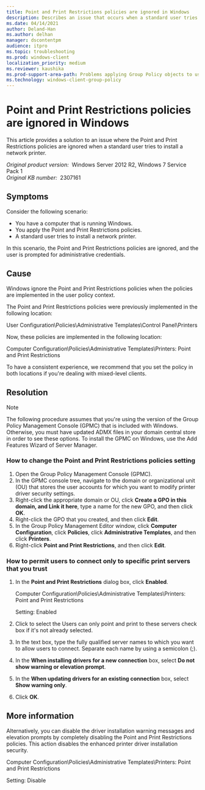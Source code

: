 ```yaml
---
title: Point and Print Restrictions policies are ignored in Windows
description: Describes an issue that occurs when a standard user tries to install a network printer. Provides a resolution.
ms.date: 04/14/2021
author: Deland-Han
ms.author: delhan
manager: dscontentpm
audience: itpro
ms.topic: troubleshooting
ms.prod: windows-client
localization_priority: medium
ms.reviewer: kaushika
ms.prod-support-area-path: Problems applying Group Policy objects to users or computers
ms.technology: windows-client-group-policy
---
```

# Point and Print Restrictions policies are ignored in Windows

This article provides a solution to an issue where the Point and Print Restrictions policies are ignored when a standard user tries to install a network printer.

_Original product version:_ &nbsp;Windows Server 2012 R2, Windows 7 Service Pack 1  
_Original KB number:_ &nbsp;2307161

## Symptoms

Consider the following scenario:

- You have a computer that is running Windows.
- You apply the Point and Print Restrictions policies.
- A standard user tries to install a network printer.

In this scenario, the Point and Print Restrictions policies are ignored, and the user is prompted for administrative credentials.

## Cause

Windows ignore the Point and Print Restrictions policies when the policies are implemented in the user policy context.

The Point and Print Restrictions policies were previously implemented in the following location:

User Configuration\\Policies\\Administrative Templates\\Control Panel\\Printers

Now, these policies are implemented in the following location:

Computer Configuration\\Policies\\Administrative Templates\\Printers: Point and Print Restrictions

To have a consistent experience, we recommend that you set the policy in both locations if you're dealing with mixed-level clients.

## Resolution

> [!NOTE]
> The following procedure assumes that you're using the version of the Group Policy Management Console (GPMC) that is included with Windows. Otherwise, you must have updated ADMX files in your domain central store in order to see these options. To install the GPMC on Windows, use the Add Features Wizard of Server Manager.

### How to change the Point and Print Restrictions policies setting

1. Open the Group Policy Management Console (GPMC).
2. In the GPMC console tree, navigate to the domain or organizational unit (OU) that stores the user accounts for which you want to modify printer driver security settings.
3. Right-click the appropriate domain or OU, click **Create a GPO in this domain, and Link it here**, type a name for the new GPO, and then click **OK**.
4. Right-click the GPO that you created, and then click **Edit**.
5. In the Group Policy Management Editor window, click **Computer Configuration**, click **Policies**, click **Administrative Templates**, and then click **Printers**.
6. Right-click **Point and Print Restrictions**, and then click **Edit**.

### How to permit users to connect only to specific print servers that you trust

1. In the **Point and Print Restrictions** dialog box, click **Enabled**.

    Computer Configuration\\Policies\\Administrative Templates\\Printers: Point and Print Restrictions  

    Setting: Enabled

2. Click to select the Users can only point and print to these servers check box if it's not already selected.
3. In the text box, type the fully qualified server names to which you want to allow users to connect. Separate each name by using a semicolon (;).
4. In the **When installing drivers for a new connection** box, select **Do not show warning or elevation prompt**.
5. In the **When updating drivers for an existing connection** box, select **Show warning only**.
6. Click **OK**.

## More information

Alternatively, you can disable the driver installation warning messages and elevation prompts by completely disabling the Point and Print Restrictions policies. This action disables the enhanced printer driver installation security.

Computer Configuration\\Policies\\Administrative Templates\\Printers: Point and Print Restrictions  

Setting: Disable

